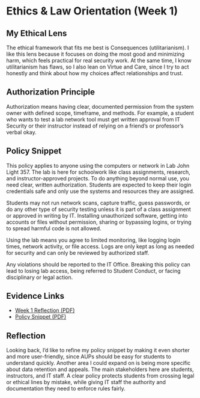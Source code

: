 # Ethics & Law Orientation (Week 1)

## My Ethical Lens
The ethical framework that fits me best is Consequences (utilitarianism). I like this lens because it focuses on doing the most good and minimizing harm, which feels practical for real security work. At the same time, I know utilitarianism has flaws, so I also lean on Virtue and Care, since I try to act honestly and think about how my choices affect relationships and trust.  

## Authorization Principle
Authorization means having clear, documented permission from the system owner with defined scope, timeframe, and methods. For example, a student who wants to test a lab network tool must get written approval from IT Security or their instructor instead of relying on a friend’s or professor’s verbal okay.  

## Policy Snippet
This policy applies to anyone using the computers or network in Lab John Light 357. The lab is here for schoolwork like class assignments, research, and instructor-approved projects. To do anything beyond normal use, you need clear, written authorization. Students are expected to keep their login credentials safe and only use the systems and resources they are assigned.  

Students may not run network scans, capture traffic, guess passwords, or do any other type of security testing unless it is part of a class assignment or approved in writing by IT. Installing unauthorized software, getting into accounts or files without permission, sharing or bypassing logins, or trying to spread harmful code is not allowed.  

Using the lab means you agree to limited monitoring, like logging login times, network activity, or file access. Logs are only kept as long as needed for security and can only be reviewed by authorized staff.  

Any violations should be reported to the IT Office. Breaking this policy can lead to losing lab access, being referred to Student Conduct, or facing disciplinary or legal action.  

## Evidence Links
- [Week 1 Reflection (PDF)](https://github.com/claytonholden/claytonholden.github.io/blob/main/CYBR2100_Reflection_W01_HoldenClayton.pdf)
- [Policy Snippet (PDF)](https://github.com/claytonholden/claytonholden.github.io/blob/main/CYBR2100_AUP_W01_HoldenClayton.pdf)

## Reflection
Looking back, I’d like to refine my policy snippet by making it even shorter and more user-friendly, since AUPs should be easy for students to understand quickly. Another area I could expand on is being more specific about data retention and appeals. The main stakeholders here are students, instructors, and IT staff. A clear policy protects students from crossing legal or ethical lines by mistake, while giving IT staff the authority and documentation they need to enforce rules fairly.  
